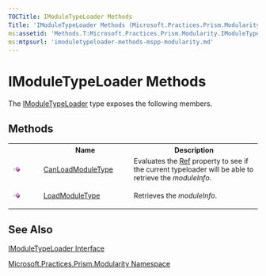 ```yaml
---
TOCTitle: IModuleTypeLoader Methods
Title: 'IModuleTypeLoader Methods (Microsoft.Practices.Prism.Modularity)'
ms:assetid: 'Methods.T:Microsoft.Practices.Prism.Modularity.IModuleTypeLoader'
ms:mtpsurl: 'imoduletypeloader-methods-mspp-modularity.md'
---
```


# IModuleTypeLoader Methods

The [IModuleTypeLoader](/patterns-practices/reference/imoduletypeloader-interface-mspp-modularity) type exposes the following members.

## Methods

<table>
<colgroup>
<col width="10%" />
<col width="20%" />
<col width="40%" />
</colgroup>

<tbody><tr>
  <th>
&nbsp;
</th>
  <th>Name</th>
  <th>Description</th>
</tr>
<tr>
  <td>
  
  ![](/patterns-practices/reference/images/public-method.gif "Public method")
  </td>
  <td><a href="/patterns-practices/reference/imoduletypeloader-canloadmoduletype-method-mspp-modularity">CanLoadModuleType</a>
  </td>
  <td>
 <div>
 Evaluates the <a href="/patterns-practices/reference/moduleinfo-ref-property-mspp-modularity">Ref</a> property to see if the current typeloader will be able to retrieve the <em>moduleInfo</em>.
</div>
  </td>
</tr>
<tr>
  <td> 
  
 ![](/patterns-practices/reference/images/public-method.gif "Public method")
  </td>
  <td><a href="/patterns-practices/reference/imoduletypeloader-loadmoduletype-method-mspp-modularity">LoadModuleType</a>
  </td>
  <td>
 <div>
Retrieves the <em>moduleInfo</em>.
</div>
  </td>
</tr>
 </tbody>
</table>

## See Also

[IModuleTypeLoader Interface](/patterns-practices/reference/imoduletypeloader-interface-mspp-modularity)

[Microsoft.Practices.Prism.Modularity Namespace](/patterns-practices/reference/mspp-modularity-namespace)
